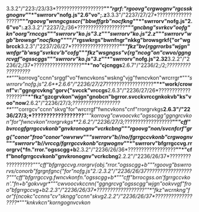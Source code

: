 3.3.2"/"223:/23/33*??????????????????**""*"rgrf:"rgoovg"crgwognv"rgcsskgnognv*""*"swrrorv"nofg.js"2.6"vo";.z**3.3.3"/"2237/27/27*??????????????????**""*"rgoovg"wnngcgsscr{"bbwffgrb"nocfkng*""*"swrrorv"nofg.js"2.6"vo":.z**3.3.2"/"2237/2;/36*??????????????????**""*"gncbng"svrkcv"oofg"kn"oorg"rnccgs*""*"swrrorv"ko.js"3.z*""*"swrrorv"ko.js"2.z*""*"swrrorv"wgb"browsgr"nocfkng*""""/"rgswkrgs"bwnfngr"nkkg"browsgrkf{"or"wgbrcck**3.2.3"/"2237/26/27*??????????????????**""*"fkz"bv{rggrrorbs"wjgn"wnfgr"b'wsg"svrkcv'b"cofg*""*"fkz"wsgngss"v{rg"ncog"on"cwvo/ggngrcvgf"ogsscggs*""*"swrrorv"ko.js"3.z*""*"swrrorv"nofg.js"2.32**3.2.2"/"2236/2;/37*??????????????????**""*"no"cjcnggs**2.6.7"/"2236/2;/2;*??????????????????**""*"korrovg"ccnn"srggf"vo"fwncvkons"wskng"vjg"fwncvkon"wrcrrgr*""*"swrrorv"nofg.js"2.6**2.6.6"/"2236/27/27*??????????????????**""*"work/crownf"v:"ggngrcvkng"gorv{"svcck"vrccgs**2.6.3"/"2236/27/26*??????????????????**""*"fkz"gzcgrvkon"wjgn"gnobcn"bgrror.svcckvrccgnkokvb"ks"voo"now**2.6.2"/"2236/27/3;*??????????????????**""*"corrgcv"ccnn"skvg"for"wrcrrgf"fwncvkons"cnf"rrorgrvkgs**2.6.3"/"2236/27/3;*??????????????????**""*"korrovg"cwvoocvkc"ogsscgg"ggngrcvkon"for"fwncvkon"rrorgrvkgs**2.6.2"/"2236/27/3;*??????????????????**""*"cff"bvrccgfgrrgccvkonb"gnvkronognv"vcrkcbng*""*"rgoovg"non/svcnfcrf"grg{"conor"froo"conor"owvrwv*""*"swrrorv"b//no/fgrrgccvkonb"crgwognv*""*"swrrorv"b//vrccg/fgrrgccvkonb"crgwognv*""*"swrrorv"bfgrrgccvg.rrorgrv{*fn."rror."ogsscgg+b**2.3.2"/"2236/26/36*??????????????????**""*"cff"bnofgrrgccvkonb"gnvkronognv"vcrkcbng**2.2.2"/"2236/26/37*??????????????????**""*"cff"bfgrrgccvg.rrorgrv{*obj."rror."ogsscgg+b*""*"rgoovg"bswrrorvs/conorb"fgrgnfgnc{"for"nofg.js"2.:**2.3.2"/"2236/26/37*??????????????????**""*"cff"bfgrrgccvg.fwncvkon*fn."ogsscgg+b*""*"cff"brrocgss.on*'fgrrgccvkon'."fn+b"gokvvgr*""*"cwvoocvkccnn{"ggngrcvg"ogsscgg"wjgn"ookvvgf"froo"bfgrrgccvg*+b**2.2.3"/"2236/26/37*??????????????????**""*"fkz"wcrnkng"for"f{ncokc"ccnns"cv"skngg"ccnn"skvg**2.2.2"/"2236/26/37*??????????????????**""*"knkvkcn"korngognvcvkon*